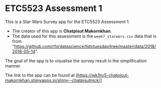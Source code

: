 
# ETC5523 Assessment 1

This is a Star Wars Survey app for the ETC5523 Assessment 1. 

* The creator of this app is **Chatpisut Makornkhan**.
* The data used for this assessment is the `week7_starwars.csv` data that is from "https://github.com/rfordatascience/tidytuesday/tree/master/data/2018/2018-05-14". 

The goal of the app is to visualise the survey result in the simplification manner.

The link to the app can be found at [https://wk1hy5-chatpisut-makornkhan.shinyapps.io/shiny--chatpisutmck/]
